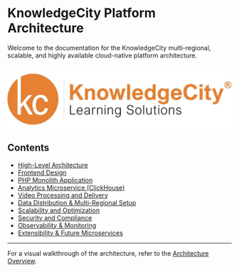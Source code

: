 # KnowledgeCity Platform Architecture

Welcome to the documentation for the KnowledgeCity multi-regional, scalable, and highly available cloud-native platform architecture.

![](images/banner.png)

## Contents

- [High-Level Architecture](architecture.md)
- [Frontend Design](frontend.md)
- [PHP Monolith Application](php-monolith.md)
- [Analytics Microservice (ClickHouse)](analytics.md)
- [Video Processing and Delivery](video-processing.md)
- [Data Distribution & Multi-Regional Setup](multi-regional.md)
- [Scalability and Optimization](scalability.md)
- [Security and Compliance](security.md)
- [Observability & Monitoring](observability.md)
- [Extensibility & Future Microservices](future-microservices.md)

---

For a visual walkthrough of the architecture, refer to the [Architecture Overview](architecture.md).

